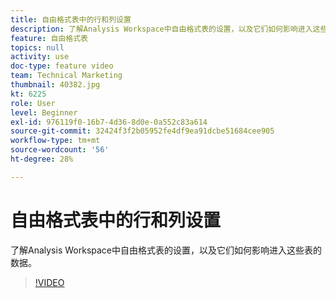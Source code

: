 ```yaml
---
title: 自由格式表中的行和列设置
description: 了解Analysis Workspace中自由格式表的设置，以及它们如何影响进入这些表的数据。
feature: 自由格式表
topics: null
activity: use
doc-type: feature video
team: Technical Marketing
thumbnail: 40382.jpg
kt: 6225
role: User
level: Beginner
exl-id: 976119f0-16b7-4d36-8d0e-0a552c83a614
source-git-commit: 32424f3f2b05952fe4df9ea91dcbe51684cee905
workflow-type: tm+mt
source-wordcount: '56'
ht-degree: 28%

---
```


# 自由格式表中的行和列设置

了解Analysis Workspace中自由格式表的设置，以及它们如何影响进入这些表的数据。

>[!VIDEO](https://video.tv.adobe.com/v/40382/?quality=12&learn=on)
